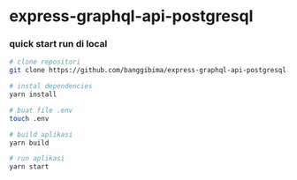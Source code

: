 # express-graphql-api-postgresql

### quick start run di local

```sh
# clone repositori
git clone https://github.com/banggibima/express-graphql-api-postgresql.git

# instal dependencies
yarn install

# buat file .env
touch .env

# build aplikasi
yarn build

# run aplikasi
yarn start
```
